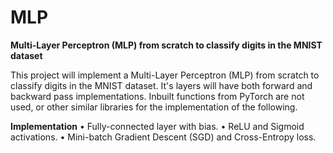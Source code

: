 # MLP
**Multi-Layer Perceptron (MLP) from scratch to classify digits in the MNIST dataset**

This project will implement a Multi-Layer Perceptron (MLP) from scratch to classify digits in the MNIST dataset. It's layers will have both forward and backward pass implementations. Inbuilt functions from PyTorch are not used, or other similar libraries for the implementation of the following.

**Implementation**
• Fully-connected layer with bias. 
• ReLU and Sigmoid activations.
• Mini-batch Gradient Descent (SGD) and Cross-Entropy loss.
